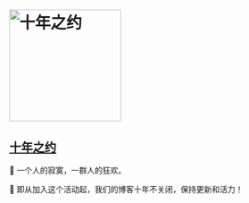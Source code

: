 <h1>
<a href="https://www.foreverblog.cn/"><img width="200" align=center alt="十年之约" src="https://img.foreverblog.cn/logo_en_default.png" /></a>
</h1>

## [十年之约](https://www.foreverblog.cn/)

🎉 一个人的寂寞，一群人的狂欢。

👀 即从加入这个活动起，我们的博客十年不关闭，保持更新和活力！
